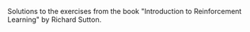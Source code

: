 Solutions to the exercises from the book "Introduction to Reinforcement Learning" by Richard Sutton.
